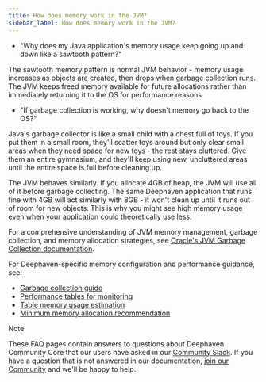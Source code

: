 ```yaml
---
title: How does memory work in the JVM?
sidebar_label: How does memory work in the JVM?
---
```


- "Why does my Java application's memory usage keep going up and down like a sawtooth pattern?"

The sawtooth memory pattern is normal JVM behavior - memory usage increases as objects are created, then drops when garbage collection runs. The JVM keeps freed memory available for future allocations rather than immediately returning it to the OS for performance reasons.

- "If garbage collection is working, why doesn't memory go back to the OS?"

Java's garbage collector is like a small child with a chest full of toys. If you put them in a small room, they'll scatter toys around but only clear small areas when they need space for new toys - the rest stays cluttered. Give them an entire gymnasium, and they'll keep using new, uncluttered areas until the entire space is full before cleaning up.

The JVM behaves similarly. If you allocate 4GB of heap, the JVM will use all of it before garbage collecting. The same Deephaven application that runs fine with 4GB will act similarly with 8GB - it won't clean up until it runs out of room for new objects. This is why you might see high memory usage even when your application could theoretically use less.

For a comprehensive understanding of JVM memory management, garbage collection, and memory allocation strategies, see [Oracle's JVM Garbage Collection documentation](https://docs.oracle.com/cd/E13150_01/jrockit_jvm/jrockit/geninfo/diagnos/garbage_collect.html).

For Deephaven-specific memory configuration and performance guidance, see:

- [Garbage collection guide](../../how-to-guides/performance/garbage-collection.md)
- [Performance tables for monitoring](../../how-to-guides/performance/performance-tables.md)
- [Table memory usage estimation](../community-questions/find-how-much-memory-a-table-is-using.md)
- [Minimum memory allocation recommendation](../community-questions/whats-minimum-amount-memory-to-allocate.md)

> [!NOTE]
> These FAQ pages contain answers to questions about Deephaven Community Core that our users have asked in our [Community Slack](/slack). If you have a question that is not answered in our documentation, [join our Community](/slack) and we'll be happy to help.

